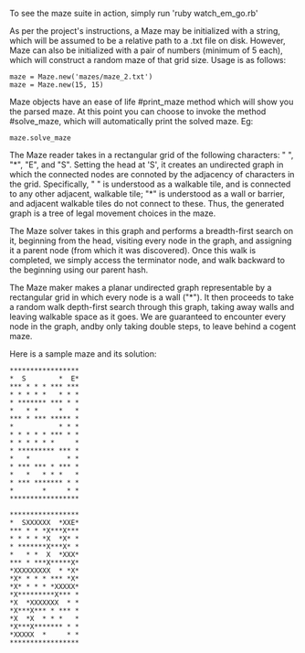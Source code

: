 To see the maze suite in action, simply run 'ruby watch_em_go.rb'

As per the project's instructions, a Maze may be initialized with a string, which will be assumed to be a relative path to a .txt file on disk. However, Maze can also be initialized with a pair of numbers (minimum of 5 each), which will construct a random maze of that grid size. Usage is as follows:

    maze = Maze.new('mazes/maze_2.txt')
    maze = Maze.new(15, 15)

Maze objects have an ease of life #print_maze method which will show you the parsed maze. At this point you can choose to invoke the method #solve_maze, which will automatically print the solved maze. Eg:

    maze.solve_maze


The Maze reader takes in a rectangular grid of the following characters: " ", "\*", "E", and "S". Setting the head at 'S', it creates an undirected graph in which the connected nodes are connoted by the adjacency of characters in the grid. Specifically, " " is understood as a walkable tile, and is connected to any other adjacent, walkable tile; "\*" is understood as a wall or barrier, and adjacent walkable tiles do not connect to these. Thus, the generated graph is a tree of legal movement choices in the maze.

The Maze solver takes in this graph and performs a breadth-first search on it, beginning from the head, visiting every node in the graph, and assigning it a parent node (from which it was discovered). Once this walk is completed, we simply access the terminator node, and walk backward to the beginning using our parent hash. 

The Maze maker makes a planar undirected graph representable by a rectangular grid in which every node is a wall ("*"). It then proceeds to take a random walk depth-first search through this graph, taking away walls and leaving walkable space as it goes. We are guaranteed to encounter every node in the graph, andby only taking double steps, to leave behind a cogent maze.

Here is a sample maze and its solution:

```
*****************
*  S        *  E*
*** * * * *** ***
* * * * *   * * *
* ******* *** * *
*   * *     *   *
*** * *** ***** *
*           * * *
* * * * * *** * *
* * * * * *     *
* ********* *** *
*   *         * *
* *** *** * *** *
*   *   * * *   *
* *** ******* * *
*       *     * *
*****************

*****************
*  SXXXXXX  *XXE*
*** * * *X***X***
* * * * *X  *X* *
* *******X***X* *
*   * *  X  *XXX*
*** * ***X*****X*
*XXXXXXXXX  * *X*
*X* * * * *** *X*
*X* * * * *XXXXX*
*X*********X*** *
*X  *XXXXXXX  * *
*X***X*** * *** *
*X  *X  * * *   *
*X***X******* * *
*XXXXX  *     * *
*****************
```